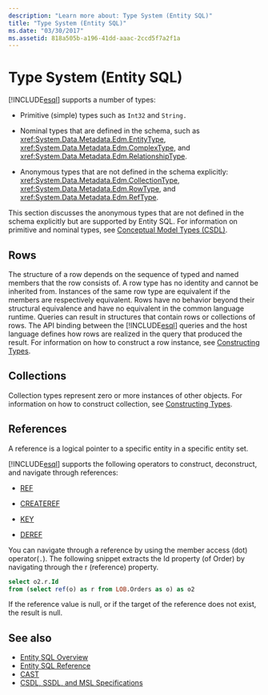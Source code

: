 ```yaml
---
description: "Learn more about: Type System (Entity SQL)"
title: "Type System (Entity SQL)"
ms.date: "03/30/2017"
ms.assetid: 818a505b-a196-41dd-aaac-2ccd5f7a2f1a
---
```

# Type System (Entity SQL)

[!INCLUDE[esql](../../../../../../includes/esql-md.md)] supports a number of types:  
  
- Primitive (simple) types such as `Int32` and `String.`  
  
- Nominal types that are defined in the schema, such as <xref:System.Data.Metadata.Edm.EntityType>, <xref:System.Data.Metadata.Edm.ComplexType>, and <xref:System.Data.Metadata.Edm.RelationshipType>.  
  
- Anonymous types that are not defined in the schema explicitly: <xref:System.Data.Metadata.Edm.CollectionType>, <xref:System.Data.Metadata.Edm.RowType>, and <xref:System.Data.Metadata.Edm.RefType>.  
  
 This section discusses the anonymous types that are not defined in the schema explicitly but are supported by Entity SQL. For information on primitive and nominal types, see [Conceptual Model Types (CSDL)](/ef/ef6/modeling/designer/advanced/edmx/csdl-spec#conceptual-model-types-csdl).  
  
## Rows  

 The structure of a row depends on the sequence of typed and named members that the row consists of. A row type has no identity and cannot be inherited from. Instances of the same row type are equivalent if the members are respectively equivalent. Rows have no behavior beyond their structural equivalence and have no equivalent in the common language runtime. Queries can result in structures that contain rows or collections of rows. The API binding between the [!INCLUDE[esql](../../../../../../includes/esql-md.md)] queries and the host language defines how rows are realized in the query that produced the result. For information on how to construct a row instance, see [Constructing Types](constructing-types-entity-sql.md).  
  
## Collections  

 Collection types represent zero or more instances of other objects. For information on how to construct collection, see [Constructing Types](constructing-types-entity-sql.md).  
  
## References  

 A reference is a logical pointer to a specific entity in a specific entity set.  
  
 [!INCLUDE[esql](../../../../../../includes/esql-md.md)] supports the following operators to construct, deconstruct, and navigate through references:  
  
- [REF](ref-entity-sql.md)  
  
- [CREATEREF](createref-entity-sql.md)  
  
- [KEY](key-entity-sql.md)  
  
- [DEREF](deref-entity-sql.md)  
  
 You can navigate through a reference by using the member access (dot) operator(`.`). The following snippet extracts the Id property (of Order) by navigating through the r (reference) property.  
  
```sql  
select o2.r.Id
from (select ref(o) as r from LOB.Orders as o) as o2
```  
  
 If the reference value is null, or if the target of the reference does not exist, the result is null.  
  
## See also

- [Entity SQL Overview](entity-sql-overview.md)
- [Entity SQL Reference](entity-sql-reference.md)
- [CAST](cast-entity-sql.md)
- [CSDL, SSDL, and MSL Specifications](/ef/ef6/modeling/designer/advanced/edmx/csdl-spec)

